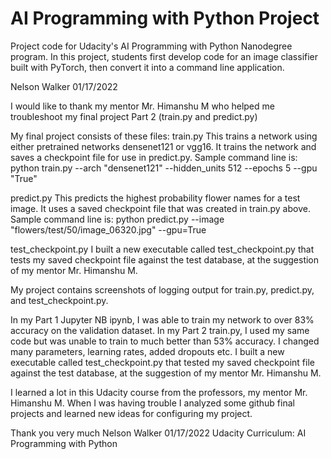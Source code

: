 # AI Programming with Python Project

Project code for Udacity's AI Programming with Python Nanodegree program. In this project, students first develop code for an image classifier built with PyTorch, then convert it into a command line application.

Nelson Walker
01/17/2022

I would like to thank my mentor Mr. Himanshu M
who helped me troubleshoot my final project Part 2 (train.py and predict.py)

My final project consists of these files:
train.py
   This trains a network using either pretrained networks densenet121 or vgg16.
   It trains the network and saves a checkpoint file for use in predict.py.
   Sample command line is:
   python train.py --arch "densenet121" --hidden_units 512 --epochs 5 --gpu "True"

predict.py
   This predicts the highest probability flower names for a test image.
   It uses a saved checkpoint file that was created in train.py above.
   Sample command line is:
   python predict.py --image "flowers/test/50/image_06320.jpg" --gpu=True

test_checkpoint.py
    I built a new executable called test_checkpoint.py that tests my saved checkpoint file against the test database,
    at the suggestion of my mentor Mr. Himanshu M.

My project contains screenshots of logging output for train.py, predict.py, and test_checkpoint.py.

In my Part 1 Jupyter NB ipynb, I was able to train my network to over 83% accuracy on the validation dataset.
In my Part 2 train.py, I used my same code but was unable to train to much better than 53% accuracy.
I changed many parameters, learning rates, added dropouts etc.
I built a new executable called test_checkpoint.py that tested my saved checkpoint file against the test database,
at the suggestion of my mentor Mr. Himanshu M.

I learned a lot in this Udacity course from the professors, my mentor Mr. Himanshu M.  When I was having trouble I analyzed some github final projects and learned new ideas for configuring my project.

Thank you very much
Nelson Walker
01/17/2022
Udacity Curriculum:  AI Programming with Python
